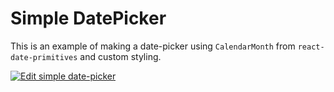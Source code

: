 # Simple DatePicker

This is an example of making a date-picker using `CalendarMonth` from `react-date-primitives` and custom styling.

[![Edit simple date-picker](https://codesandbox.io/static/img/play-codesandbox.svg)](https://codesandbox.io/s/github/vkbansal/react-date-primitives/tree/master/examples/styled-datepicker)
